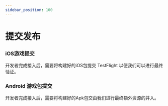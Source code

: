 ```yaml
---
sidebar_position: 100
---
```


# 提交发布
  
### iOS游戏提交
开发者完成接入后，需要将构建好的iOS包提交 TestFlight 以便我们可以进行最终验证。

### Android 游戏包提交   
开发者完成接入后，需要将构建好的Apk包交由我们进行最终额外资源的并入。